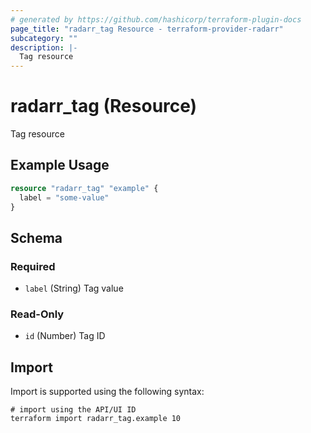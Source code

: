 ```yaml
---
# generated by https://github.com/hashicorp/terraform-plugin-docs
page_title: "radarr_tag Resource - terraform-provider-radarr"
subcategory: ""
description: |-
  Tag resource
---
```


# radarr_tag (Resource)

Tag resource

## Example Usage

```terraform
resource "radarr_tag" "example" {
  label = "some-value"
}
```

<!-- schema generated by tfplugindocs -->
## Schema

### Required

- `label` (String) Tag value

### Read-Only

- `id` (Number) Tag ID

## Import

Import is supported using the following syntax:

```shell
# import using the API/UI ID
terraform import radarr_tag.example 10
```
